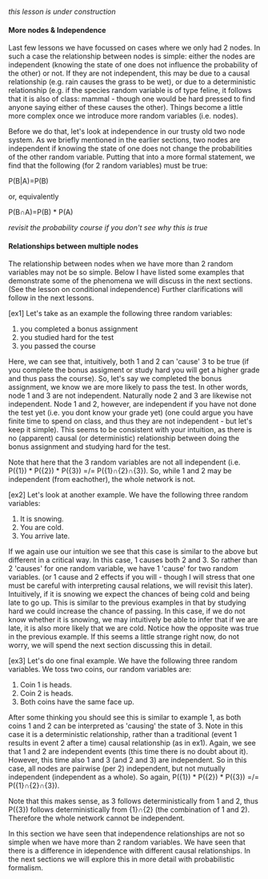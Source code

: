 *this lesson is under construction*

#### More nodes & Independence

Last few lessons we have focussed on cases where we only had 2 nodes. In such a case the relationship between nodes is simple:
either the nodes are independent (knowing the state of one does not influence the probability of the other) or not.
If they are not independent, this may be due to a causal relationship (e.g. rain causes the grass to be wet),
or due to a deterministic relationship (e.g. if the species random variable is of type feline,
it follows that it is also of class: mammal - though one would be hard pressed to find anyone saying either of these causes the other).
Things become a little more complex once we introduce more random variables (i.e. nodes).


Before we do that, let's look at independence in our trusty old two node system. As we briefly mentioned in the earlier sections,
two nodes are independent if knowing the state of one does not change the probabilities of the other random variable. 
Putting that into a more formal statement, we find that the following (for 2 random variables) must be true:

P(B|A)=P(B)

or, equivalently 

P(B&cap;A)=P(B) * P(A)

*revisit the probability course if you don't see why this is true*

#### Relationships between multiple nodes

The relationship between nodes when we have more than 2 random variables may not be so simple. Below I have listed some examples
that demonstrate some of the phenomena we will discuss in the next sections. (See the lesson on conditional independence)
Further clarifications will follow in the next lessons. 

[ex1] Let's take as an example the following three random variables:

1. you completed a bonus assignment
2. you studied hard for the test
3. you passed the course

Here, we can see that, intuitively, both 1 and 2 can 'cause' 3 to be true (if you complete the bonus assigment or study
hard you will get a higher grade and thus pass the course). So, let's say we completed the bonus assignment,
we know we are more likely to pass the test. In other words, node 1 and 3 are not independent. 
Naturally node 2 and 3 are likewise not independent. Node 1 and 2, however, are independent if you have not done the test yet
(i.e. you dont know your grade yet) (one could argue you have finite time to spend on class, and thus they are not independent - but
let's keep it simple). This seems to be consistent with your intuition, as there is no (apparent) causal (or deterministic)
relationship between doing the bonus assignment and studying hard for the test.


Note that here that the 3 random variables are not all independent (i.e. P({1}) * P({2}) * P({3}) =/= P({1}&cap;{2}&cap;{3}).
So, while 1 and 2 may be independent (from eachother), the whole network is not.

[ex2] Let's look at another example. We have the following three random variables:

1. It is snowing.
2. You are cold.
3. You arrive late.

If we again use our intuition we see that this case is similar to the above but different in a critical way. In this case,
1 causes both 2 and 3. So rather than 2 'causes' for one random variable, we have 1 'cause' for two random variables.
(or 1 cause and 2 effects if you will - though I will stress that one must be careful with interpreting causal relations,
we will revisit this later). Intuitively, if it is snowing we expect the chances of being cold and being late to go up.
This is similar to the previous examples in that by studying hard we could increase the chance of passing. In this case, if we do not
know whether it is snowing, we may intuitively be able to infer that if we are late, it is also more likely that we are cold.
Notice how the opposite was true in the previous example. If this seems a little strange right now, do not worry,
we will spend the next section discussing this in detail.

[ex3] Let's do one final example. We have the following three random variables. We toss two coins, our random variables are:

1. Coin 1 is heads.
2. Coin 2 is heads.
3. Both coins have the same face up.

After some thinking you should see this is similar to example 1, as both coins 1 and 2 can be interpreted as 'causing' the state of 3.
Note in this case it is a deterministic relationship, rather than a traditional (event 1 results in event 2 after a time) causal
relationship (as in ex1). Again, we see that 1 and 2 are independent events (this time there is no doubt about it). However,
this time also 1 and 3 (and 2 and 3) are independent. So in this case, all nodes are pairwise (per 2) independent,
but not mutually independent (independent as a whole). So again, P({1}) * P({2}) * P({3}) =/= P({1}&cap;{2}&cap;{3}).


Note that this makes sense, as 3 follows deterministically from 1 and 2, thus P({3}) follows deterministically from {1}&cap;{2}
(the combination of 1 and 2). Therefore the whole network cannot be independent. 


In this section we have seen that independence relationships are not so simple when we have more than 2 random variables.
We have seen that there is a difference in idependence with different causal relationships.
In the next sections we will explore this in more detail with probabilistic formalism. 
